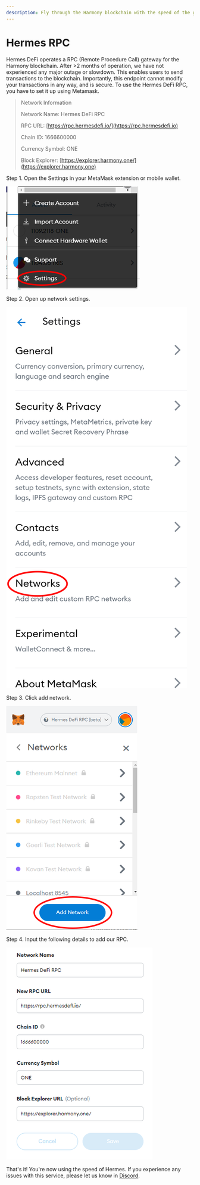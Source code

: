 ```yaml
---
description: Fly through the Harmony blockchain with the speed of the gods!
---
```


# Hermes RPC

Hermes DeFi operates a RPC (Remote Procedure Call) gateway for the Harmony blockchain. After >2 months of operation, we have not experienced any major outage or slowdown. This enables users to send transactions to the blockchain. Importantly, this endpoint cannot modify your transactions in any way, and is secure. To use the Hermes DeFi RPC, you have to set it up using Metamask.

> Network Information
>
> Network Name: Hermes DeFi RPC
>
> RPC URL: [https://rpc.hermesdefi.io/](https://rpc.hermesdefi.io)
>
> Chain ID: 1666600000&#x20;
>
> Currency Symbol: ONE&#x20;
>
> Block Explorer: [https://explorer.harmony.one/](https://explorer.harmony.one)

Step 1. Open the Settings in your MetaMask extension or mobile wallet.

<img src="../.gitbook/assets/image (3).png" alt="" data-size="original">

Step 2. Open up network settings.

![](<../.gitbook/assets/image (4).png>)

Step 3. Click add network.

![](<../.gitbook/assets/image (5).png>)

Step 4. Input the following details to add our RPC.

![](<../.gitbook/assets/image (1).png>)

That's it! You're now using the speed of Hermes. If you experience any issues with this service, please let us know in [Discord](https://discord.gg/hermesdefi).
